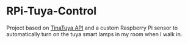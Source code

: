 # RPi-Tuya-Control

Project based on [TinaTuya API](https://github.com/jasonacox/tinytuya) and a custom Raspberry Pi sensor to automatically turn on the tuya smart lamps 
in my room when I walk in.
